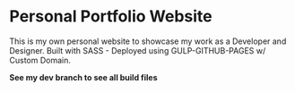 <h1> Personal Portfolio Website </h1>
This is my own personal website to showcase my work as a Developer and Designer.
Built with SASS - Deployed using GULP-GITHUB-PAGES w/ Custom Domain.

<strong> See my dev branch to see all build files </strong>


